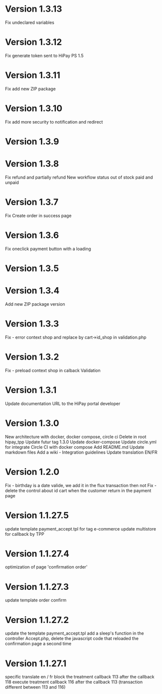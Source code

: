 # Version 1.3.13

Fix undeclared variables

# Version 1.3.12

Fix generate token sent to HiPay PS 1.5

# Version 1.3.11

Fix add new ZIP package

# Version 1.3.10

Fix add more security to notification and redirect

# Version 1.3.9
# Version 1.3.8
Fix refund and partially refund
New workflow status out of stock paid and unpaid

# Version 1.3.7
Fix Create order in success page 

# Version 1.3.6
Fix oneclick payment button with a loading 

# Version 1.3.5
# Version 1.3.4
Add new ZIP package version

# Version 1.3.3
Fix - error context shop and replace by cart->id_shop in validation.php

# Version 1.3.2
Fix - preload context shop in calback Validation

# Version 1.3.1
Update documentation URL to the HiPay portal developer

# Version 1.3.0
New architecture with docker, docker compose, circle ci
Delete in root hipay_tpp
Update futur tag 1.3.0
Update docker-compose
Update circle.yml for integrate Circle CI with docker compose
Add README.md
Update markdown files
Add a wiki - Integration guidelines
Update translation EN/FR

# Version 1.2.0
Fix - birthday is a date valide, we add it in the flux transaction then not
Fix - delete the control about id cart when the customer return in the payment page

# Version 1.1.27.5
update template payment_accept.tpl for tag e-commerce
update multistore for callback by TPP

# Version 1.1.27.4
optimization of page 'confirmation order'

# Version 1.1.27.3
update template order confirm

# Version 1.1.27.2
update the template payment_accept.tpl 
add a sleep's function in the controller Accept.php,
delete the javascript code that reloaded the confirmation page a second time

# Version 1.1.27.1
specific translate en / fr
block the treatment callback 113 after the callback 118
execute treatment callback 116 after the callback 113 (transaction different between 113 and 116)

